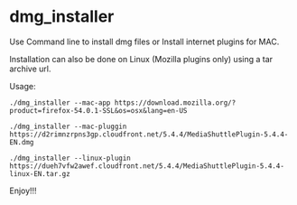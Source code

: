 # dmg_installer

Use Command line to install dmg files or Install internet plugins for MAC.

Installation can also be done on Linux (Mozilla plugins only) using a tar archive url.

Usage:
    
    ./dmg_installer --mac-app https://download.mozilla.org/?product=firefox-54.0.1-SSL&os=osx&lang=en-US
    
    ./dmg_installer --mac-pluggin https://d2rimnzrpns3gp.cloudfront.net/5.4.4/MediaShuttlePlugin-5.4.4-EN.dmg
    
    ./dmg_installer --linux-plugin https://dueh7vfw2awef.cloudfront.net/5.4.4/MediaShuttlePlugin-5.4.4-linux-EN.tar.gz
    
  
Enjoy!!!
